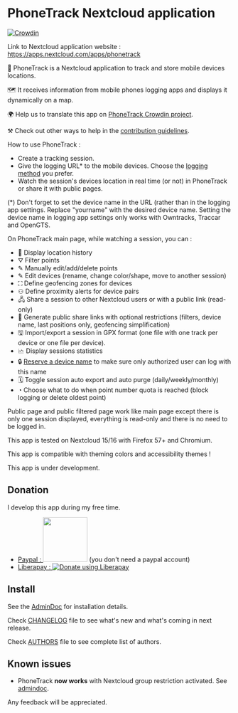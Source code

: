 # PhoneTrack Nextcloud application

[![Crowdin](https://d322cqt584bo4o.cloudfront.net/phonetrack/localized.svg)](https://crowdin.com/project/phonetrack)

Link to Nextcloud application website : https://apps.nextcloud.com/apps/phonetrack

📱 PhoneTrack is a Nextcloud application to track
and store mobile devices locations.

🗺   It receives information from mobile phones logging apps
and displays it dynamically on a map.

🌍 Help us to translate this app on [PhoneTrack Crowdin project](https://crowdin.com/project/phonetrack).

⚒ Check out other ways to help in the [contribution guidelines](https://github.com/julien-nc/phonetrack/blob/main/CONTRIBUTING.md).

How to use PhoneTrack :

* Create a tracking session.
* Give the logging URL\* to the mobile devices. Choose the [logging method](https://github.com/julien-nc/phonetrack/blob/main/doc/user.md#logging-methods) you prefer.
* Watch the session's devices location in real time (or not) in PhoneTrack or share it with public pages.

(\*) Don't forget to set the device name in the URL (rather than in the logging app settings. Replace "yourname" with the desired device name.
Setting the device name in logging app settings only works with Owntracks, Traccar and OpenGTS.

On PhoneTrack main page, while watching a session, you can :

* 📍 Display location history
* ⛛  Filter points
* ✎  Manually edit/add/delete points
* ✎  Edit devices (rename, change color/shape, move to another session)
* ⛶  Define geofencing zones for devices
* ⚇  Define proximity alerts for device pairs
* 🖧  Share a session to other Nextcloud users or with a public link (read-only)
* 🔗 Generate public share links with optional restrictions (filters, device name, last positions only, geofencing simplification)
* 🖫  Import/export a session in GPX format (one file with one track per device or one file per device).
* 🗠  Display sessions statistics
* 🔒 [Reserve a device name](https://github.com/julien-nc/phonetrack/blob/main/doc/user.md#device-name-reservation) to make sure only authorized user can log with this name
* 🗓 Toggle session auto export and auto purge (daily/weekly/monthly)
* ◔  Choose what to do when point number quota is reached (block logging or delete oldest point)

Public page and public filtered page work like main page except there is only one session displayed, everything is read-only and there is no need to be logged in.

This app is tested on Nextcloud 15/16 with Firefox 57+ and Chromium.

This app is compatible with theming colors and accessibility themes !

This app is under development.

## Donation

I develop this app during my free time.

* [Paypal : <img src="https://raw.githubusercontent.com/stefan-niedermann/paypal-donate-button/master/paypal-donate-button.png" width="100"/>](https://www.paypal.com/cgi-bin/webscr?cmd=_s-xclick&hosted_button_id=66PALMY8SF5JE) (you don't need a paypal account)
* [Liberapay : ![Donate using Liberapay](https://liberapay.com/assets/widgets/donate.svg)](https://liberapay.com/eneiluj/donate)

## Install

See the [AdminDoc](https://github.com/julien-nc/phonetrack/blob/main/doc/admin.md) for installation details.

Check [CHANGELOG](https://github.com/julien-nc/phonetrack/blob/main/CHANGELOG.md) file to see what's new and what's coming in next release.

Check [AUTHORS](https://github.com/julien-nc/phonetrack/blob/main/AUTHORS.md) file to see complete list of authors.

## Known issues

* PhoneTrack **now works** with Nextcloud group restriction activated. See [admindoc](https://github.com/julien-nc/phonetrack/blob/main/doc/admin.md#issue-with-phonetrack-restricted-to-some-groups-in-nextcloud).

Any feedback will be appreciated.
